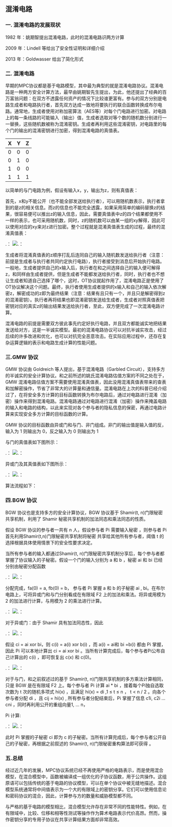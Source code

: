 ## 混淆电路

### 一. 混淆电路的发展现状

1982 年：姚期智提出混淆电路，此时的混淆电路识两方计算

2009 年：Lindell 等给出了安全性证明和详细介绍

2013 年：Goldwasser 给出了简化形式


### 二. 混淆电路

早期的MPC协议都是基于电路模型，其中最为典型的就是混淆电路协议。混淆电路是一种两方安全计算方法，最早由姚期智先生提出，为此，他还提出了经典的百万富翁问题：在双方不透露任何资产的情况下比较谁更富有。参与的双方分别是电路生成者和电路执行者，首先双方达成一致地将要执行的联合函数转换成布尔电路。通常地，生成者使用对称加密算法（AES等）对每个门电路进行加密。对电路上的每一条线路的可能输入（输出）值，生成者选取对等个数的随机数分别进行一一替换，这些随机数被称为混淆密钥。生成者再利用这些混淆密钥，对电路里的每个门的输出的混淆密钥进行加密，得到混淆电路的真值表。

|  X  |  Y |  Z  |
|:----|:---|:----|
|   0 |  0 |  0  |
|   0 |  1 |  0  |
|   1 |  0 |  0  |
|   1 |  1 |  1  |

以简单的与门电路为例，假设有输入x，y，输出为z，则有真值表： 

首先，x和y不能公开（也不能全部发送给执行者），可以用随机数表示，执行者拿到的是z的相关信息。而z的信息也不能完全透露，如果采用简单的编码替换z的结果，很容易便可以推出z的输入信息，因此，需要真值表中z的四个结果都使用不一样的表示，也可采用随机数，同时，z的随机数可以由某一组的xy解得，因此可以使用对应的xy来对z进行加密。整个过程就是混淆真值表生成的过程，最终的混淆真值表： 

.： 
    ![.： 
](https://github.com/guoshijiang/cryptography/blob/master/img/121.png)


生成者将混淆真值表的z顺序打乱后连同自己的输入随机数发送给执行者（注意：前提是生成者与执行者共同约定执行电路），执行者接受到消息后开始执行电路。一般地，生成者提供自己的x输入后，执行者在和之间选择自己的输入便可解得z，和同样由生成者提供，但是生成者不能都发送给执行者，同时，执行者也不想让生成者知道自己选择了哪个，这时，OT协议就起作用了，混淆电路正是使用了OT协议解决这个问题。最终，执行者使用生成者提供的x输入和自己的输入依次解密z，解密成功的z即为最终结果（注意：结果有且只有一个，并且只是解密得到z的混淆密钥）。执行者再将结果也即混淆密钥发送给生成者，生成者对照真值表把密钥对应的真实z的输出结果发送给执行者，至此，双方便完成了一次混淆电路计算。

混淆电路的前提是需要双方彼此事先约定好执行电路，并且双方都能诚实地把结果发送给对方，这是一半诚实模型。最初的混淆电路协议可以对抗半诚实攻击，经过后续的许多改进和优化，也可以对抗完全恶意攻击。在实际应用过程中，还存在复杂运算逻辑的表示和电路生成计算的性能问题。

### 三.GMW 协议

GMW 协议由 Goldreich 等人提出，基于混淆电路（Garbled Circuit），支持多方的半诚实的安全计算协议。和之前所述的姚氏混淆电路估值方案的不同之处在于，GMW 混淆电路估值方案不需要使用混淆真值表，因此没用混淆真值表带来的查表和加解密操作，节省了非常大的计算量和通信量。混淆电路在上次的科普已经介绍过了，在将安全多方计算的目标函数转换为布尔电路后，通过对电路进行混淆（加密）操作来得到混淆电路。混淆电路通过对电路进行混淆（加密）操作来掩盖电路的输入和电路的结构，以此来实现对各个参与者的隐私信息的保密，再通过电路计算来实现安全多方计算的目标函数的计算。

GMW 协议的目标函数由异或门和与门、非门组成。非门的输出值是输入值的反，输入为 1 则输出为 0，反之输入为 0 则输出为 1

与门的真值表如下图所示：

.： 
    ![.： 
](https://github.com/guoshijiang/cryptography/blob/master/img/new_gmw1.jpg)


异或门及其真值表如下图所示：

.： 
    ![.： 
](https://github.com/guoshijiang/cryptography/blob/master/img/new_gmw2.png)


算法流程如下：




### 四.BGW 协议

BGW 协议也是支持多方的安全计算协议，BGW 协议基于 Shamir(t, n)门限秘密共享机制，利用了 Shamir 秘密共享机制的加法同态和乘法同态的性质。

假设 BGW 协议的参与者一共有 n 人，假设参与者 Pi 需要输入秘密 ，则参与者 Pi 首先利用Shamir(t,n)门限秘密共享机制将秘密 共享给其他所有参与者，阈值 t 的选择根据具体使用情景下的安全性要求决定。

当所有参与者的输入都通过Shamir(t, n)门限秘密共享机制分享后，每个参与者都掌握了协议输入的子秘密。假设一个门的输入分别为 a 和 b ，秘密 ai 和 bi 已经分别由秘密分配函数

.： 
    ![.： 
](https://github.com/guoshijiang/cryptography/blob/master/img/bgw1.png)

分配完成，fa(0) = a, fb(0) = b， 参与者 Pi 掌握 a 和 b 的子秘密 ai , bi。在布尔电路上，可将异或门和与门分别看成在有限域 F2 上的加法和乘法。将异或用模为 2 的加法进行计算，与用模为 2 的乘法进行计算。

.： 
    ![.： 
](https://github.com/guoshijiang/cryptography/blob/master/img/bgw2.jpg)


对于异或门：由于 Shamir 具有加法同态性，因此

.： 
    ![.： 
](https://github.com/guoshijiang/cryptography/blob/master/img/bgw3.jpg)

假设 ci = ai xor bi，则 c(i) = a(i) xor b(i) ，而 a(i) = ai和 bi =b(i) 都由 Pi 掌握，因此 Pi 可以本地计算出 ci = ai xor bi 。当所有计算完成后，每个参与者Pi公布自己计算出的 c(i) ，即可恢复出 c(x) 和 c(0)。 

.： 
    ![.： 
](https://github.com/guoshijiang/cryptography/blob/master/img/bgw4.jpg)


对于与门，和之前叙述过的基于 Shamir(t, n)门限共享机制的多方乘法计算相同，只是 BGW 是在有限域 F2 上。每个参与者 Pi 计算 ai * bi ，接着每个Pi独自选取次数为 t 次的随机多项式 hi(x) ，且满足 hi(x) = di ,1 ≤ t ≤ n ， t < n / 2 。向各个参与者分配 di ，且 cij = hi(x) , 所有参与者分配结束后，Pi 掌握了信息 c1i, c2i ... cni ，同时再利用公开的重组向量1, ... n， 

Pi 计算:

.： 
    ![.： 
](https://github.com/guoshijiang/cryptography/blob/master/img/bgw5.jpeg)

此时 Pi 掌握的子秘密 ci 即为 c 的子秘密。当所有计算完成后，每个参与者公开自己的子秘密，再根据之前叙述的 Shamir(t, n)门限秘密重构算法即可获得 。



### 五.总结

经过近几年的发展，MPC协议系统已经不再使用严格的电路表示，而是使用混合模型，在混合模型中，函数被编译成一组优化的子协议函数，用于公共操作。这组原语可以包括传统的基于电路的协议模型，可以在单个协议中被无缝地描述。混合模型系统通常将中间值表示为一个大的有限域上的密钥分享。它们可以使用信息论和密码协议的混合，因此，计算参与方的数量和威胁模型都不同。

与严格的基于电路的模型相比，混合模型允许存在非常不同的性能特性。例如，在有限域中，比较、位移和相等性测试等操作作为算术电路表示代价高昂。然而，操作密钥分享的专用子协议在共享计算结果方面却非常高效。
